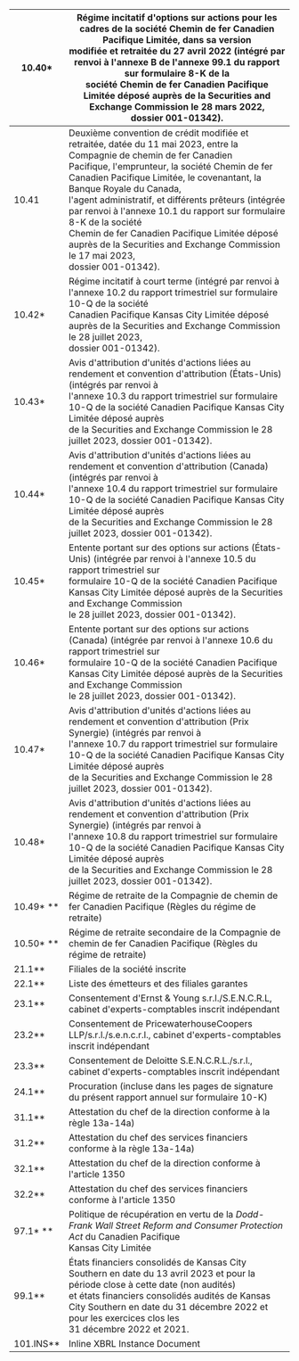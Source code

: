 | 10.40*    | Régime incitatif d'options sur actions pour les cadres de la société Chemin de fer Canadien Pacifique Limitée, dans sa version<br>modifiée et retraitée du 27 avril 2022 (intégré par renvoi à l'annexe B de l'annexe 99.1 du rapport sur formulaire 8-K de la<br>société Chemin de fer Canadien Pacifique Limitée déposé auprès de la Securities and Exchange Commission le 28 mars 2022,<br>dossier 001-01342).                                                                                                                |
|-----------|----------------------------------------------------------------------------------------------------------------------------------------------------------------------------------------------------------------------------------------------------------------------------------------------------------------------------------------------------------------------------------------------------------------------------------------------------------------------------------------------------------------------------------|
| 10.41     | Deuxième convention de crédit modifiée et retraitée, datée du 11 mai 2023, entre la Compagnie de chemin de fer Canadien<br>Pacifique, l'emprunteur, la société Chemin de fer Canadien Pacifique Limitée, le covenantant, la Banque Royale du Canada,<br>l'agent administratif, et différents prêteurs (intégrée par renvoi à l'annexe 10.1 du rapport sur formulaire 8-K de la société<br>Chemin de fer Canadien Pacifique Limitée déposé auprès de la Securities and Exchange Commission le 17 mai 2023,<br>dossier 001-01342). |
| 10.42*    | Régime incitatif à court terme (intégré par renvoi à l'annexe 10.2 du rapport trimestriel sur formulaire 10-Q de la société<br>Canadien Pacifique Kansas City Limitée déposé auprès de la Securities and Exchange Commission le 28 juillet 2023,<br>dossier 001-01342).                                                                                                                                                                                                                                                          |
| 10.43*    | Avis d'attribution d'unités d'actions liées au rendement et convention d'attribution (États-Unis) (intégrés par renvoi à<br>l'annexe 10.3 du rapport trimestriel sur formulaire 10-Q de la société Canadien Pacifique Kansas City Limitée déposé auprès<br>de la Securities and Exchange Commission le 28 juillet 2023, dossier 001-01342).                                                                                                                                                                                      |
| 10.44*    | Avis d'attribution d'unités d'actions liées au rendement et convention d'attribution (Canada) (intégrés par renvoi à<br>l'annexe 10.4 du rapport trimestriel sur formulaire 10-Q de la société Canadien Pacifique Kansas City Limitée déposé auprès<br>de la Securities and Exchange Commission le 28 juillet 2023, dossier 001-01342).                                                                                                                                                                                          |
| 10.45*    | Entente portant sur des options sur actions (États-Unis) (intégrée par renvoi à l'annexe 10.5 du rapport trimestriel sur<br>formulaire 10-Q de la société Canadien Pacifique Kansas City Limitée déposé auprès de la Securities and Exchange Commission<br>le 28 juillet 2023, dossier 001-01342).                                                                                                                                                                                                                               |
| 10.46*    | Entente portant sur des options sur actions (Canada) (intégrée par renvoi à l'annexe 10.6 du rapport trimestriel sur<br>formulaire 10-Q de la société Canadien Pacifique Kansas City Limitée déposé auprès de la Securities and Exchange Commission<br>le 28 juillet 2023, dossier 001-01342).                                                                                                                                                                                                                                   |
| 10.47*    | Avis d'attribution d'unités d'actions liées au rendement et convention d'attribution (Prix Synergie) (intégrés par renvoi à<br>l'annexe 10.7 du rapport trimestriel sur formulaire 10-Q de la société Canadien Pacifique Kansas City Limitée déposé auprès<br>de la Securities and Exchange Commission le 28 juillet 2023, dossier 001-01342).                                                                                                                                                                                   |
| 10.48*    | Avis d'attribution d'unités d'actions liées au rendement et convention d'attribution (Prix Synergie) (intégrés par renvoi à<br>l'annexe 10.8 du rapport trimestriel sur formulaire 10-Q de la société Canadien Pacifique Kansas City Limitée déposé auprès<br>de la Securities and Exchange Commission le 28 juillet 2023, dossier 001-01342).                                                                                                                                                                                   |
| 10.49* ** | Régime de retraite de la Compagnie de chemin de fer Canadien Pacifique (Règles du régime de retraite)                                                                                                                                                                                                                                                                                                                                                                                                                            |
| 10.50* ** | Régime de retraite secondaire de la Compagnie de chemin de fer Canadien Pacifique (Règles du régime de retraite)                                                                                                                                                                                                                                                                                                                                                                                                                 |
| 21.1**    | Filiales de la société inscrite                                                                                                                                                                                                                                                                                                                                                                                                                                                                                                  |
| 22.1**    | Liste des émetteurs et des filiales garantes                                                                                                                                                                                                                                                                                                                                                                                                                                                                                     |
| 23.1**    | Consentement d'Ernst & Young s.r.l./S.E.N.C.R.L, cabinet d'experts-comptables inscrit indépendant                                                                                                                                                                                                                                                                                                                                                                                                                                |
| 23.2**    | Consentement de PricewaterhouseCoopers LLP/s.r.l./s.e.n.c.r.l., cabinet d'experts-comptables inscrit indépendant                                                                                                                                                                                                                                                                                                                                                                                                                 |
| 23.3**    | Consentement de Deloitte S.E.N.C.R.L./s.r.l., cabinet d'experts-comptables inscrit indépendant                                                                                                                                                                                                                                                                                                                                                                                                                                   |
| 24.1**    | Procuration (incluse dans les pages de signature du présent rapport annuel sur formulaire 10-K)                                                                                                                                                                                                                                                                                                                                                                                                                                  |
| 31.1**    | Attestation du chef de la direction conforme à la règle 13a-14a)                                                                                                                                                                                                                                                                                                                                                                                                                                                                 |
| 31.2**    | Attestation du chef des services financiers conforme à la règle 13a-14a)                                                                                                                                                                                                                                                                                                                                                                                                                                                         |
| 32.1**    | Attestation du chef de la direction conforme à l'article 1350                                                                                                                                                                                                                                                                                                                                                                                                                                                                    |
| 32.2**    | Attestation du chef des services financiers conforme à l'article 1350                                                                                                                                                                                                                                                                                                                                                                                                                                                            |
| 97.1* **  | Politique de récupération en vertu de la <i>Dodd-Frank Wall Street Reform and Consumer Protection Act</i> du Canadien Pacifique<br>Kansas City Limitée                                                                                                                                                                                                                                                                                                                                                                           |
| 99.1**    | États financiers consolidés de Kansas City Southern en date du 13 avril 2023 et pour la période close à cette date (non audités)<br>et états financiers consolidés audités de Kansas City Southern en date du 31 décembre 2022 et pour les exercices clos les<br>31 décembre 2022 et 2021.                                                                                                                                                                                                                                       |
| 101.INS** | Inline XBRL Instance Document                                                                                                                                                                                                                                                                                                                                                                                                                                                                                                    |